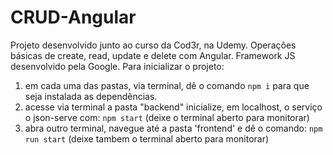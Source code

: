 # CRUD-Angular
Projeto desenvolvido junto ao curso da Cod3r, na Udemy. Operações básicas de create, read, update e delete com Angular. Framework JS desenvolvido pela Google.
Para inicializar o projeto:
1. em cada uma das pastas, via terminal, dê o comando ```npm i``` para que seja instalada as dependências.
2. acesse via terminal a pasta "backend" inicialize, em localhost, o serviço o json-serve com:
  ```npm start``` (deixe o terminal aberto para monitorar)
3. abra outro terminal, navegue até a pasta 'frontend' e dê o comando:
  ```npm run start``` (deixe tambem o terminal aberto para monitorar)
